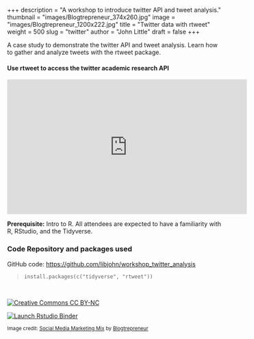 +++
description = "A workshop to introduce twitter API and tweet analysis."
thumbnail = "images/Blogtrepreneur_374x260.jpg"
image = "images/Blogtrepreneur_1200x222.jpg"
title = "Twitter data with rtweet"
weight = 500
slug = "twitter"
author = "John Little"
draft = false
+++  

A case study to demonstrate the twitter API and tweet analysis.  Learn how to gather and analyze tweets with the rtweet package.

####  Use rtweet to access the twitter academic research API

<iframe width="560" height="315" src="https://www.youtube.com/embed/v7xmPnclDok" title="YouTube video player" frameborder="0" allow="accelerometer; autoplay; clipboard-write; encrypted-media; gyroscope; picture-in-picture" allowfullscreen></iframe>  

**Prerequisite:**  Intro to R.  All attendees are expected to have a familiarity with R, RStudio, and the Tidyverse. 

<!-- 
### Register

This semester the **Dashboards, slides, and R Markdown** workshop combines elements of this workshop with the [Interactive Dashboards](/portfolio/dashboard_workshop) workshop  

<a href="https://duke.libcal.com/event/7300231" class="button">Register:<br>Slides with Rmarkdown (Xaringan)<br>April 6, 2021</a> 

-->

### Code Repository and packages used

GitHub code: https://github.com/libjohn/workshop_twitter_analysis  

> `install.packages(c("tidyverse", "rtweet"))`  

<br>

<!-- badges: start -->
[![Creative Commons CC
BY-NC](https://img.shields.io/badge/Creative%20Commons-BY--NC-EF9421?logo=creative%20commons&logoColor=EF9421 "CC BY-NC")](https://creativecommons.org/licenses/by-nc-nd/4.0/)

[![Launch Rstudio
Binder](http://mybinder.org/badge_logo.svg)](https://mybinder.org/v2/gh/libjohn/workshop_twitter_analysis/main?urlpath=rstudio)
<!-- badges: end -->


<small>Image credit:  [Social Media Marketing Mix](https://flickr.com/photos/143601516@N03/28208489145/in/photostream/) by [Blogtrepreneur](https://flickr.com/photos/143601516@N03/)</small>




